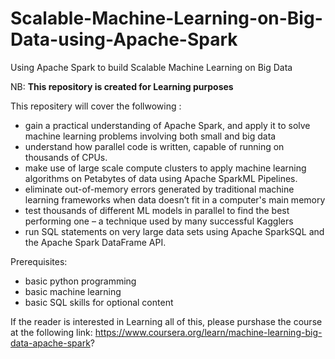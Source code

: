 # Scalable-Machine-Learning-on-Big-Data-using-Apache-Spark
Using Apache Spark to build Scalable Machine Learning on Big Data

NB: **This repository is created for Learning purposes**

This repositery will cover the follwowing :
- gain a practical understanding of Apache Spark, and apply it to solve machine learning problems involving both small and big data
- understand how parallel code is written, capable of running on thousands of CPUs. 
- make use of large scale compute clusters to apply machine learning algorithms on Petabytes of data using Apache SparkML Pipelines. 
- eliminate out-of-memory errors generated by traditional machine learning frameworks when data doesn’t fit in a computer's main memory
- test thousands of different ML models in parallel to find the best performing one – a technique used by many successful Kagglers
- run SQL statements on very large data sets using Apache SparkSQL and the Apache Spark DataFrame API.

Prerequisites:
- basic python programming
- basic machine learning 
- basic SQL skills for optional content

If the reader is interested in Learning all of this, please purshase the course at the following link: 
https://www.coursera.org/learn/machine-learning-big-data-apache-spark?
